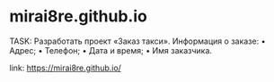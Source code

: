 # mirai8re.github.io
TASK: Разработать проект «Заказ такси». Информация о заказе:
•	Адрес;
•	Телефон;
•	Дата и время; 
•	Имя заказчика.

link: https://mirai8re.github.io/

